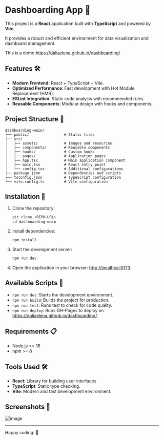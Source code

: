 # Dashboarding App 🚀  
This project is a **React** application built with **TypeScript** and powered by **Vite**. 

It provides a robust and efficient environment for data visualization and dashboard management.

This is a demo https://daliaelena.github.io/dashboarding/

## Features 🛠️  
- **Modern Frontend**: React + TypeScript + Vite.
- **Optimized Performance**: Fast development with Hot Module Replacement (HMR).
- **ESLint Integration**: Static code analysis with recommended rules.
- **Reusable Components**: Modular design with hooks and components.

## Project Structure 📂  

```plaintext
dashboarding-main/
├── public/                # Static files
├── src/
│   ├── assets/            # Images and resources
│   ├── components/        # Reusable components
│   ├── hooks/             # Custom hooks
│   ├── pages/             # Application pages
│   ├── App.tsx            # Main application component
│   ├── main.tsx           # React entry point
│   └── config.tsx         # Additional configurations
├── package.json           # Dependencies and scripts
├── tsconfig.json          # TypeScript configuration
└── vite.config.ts         # Vite configuration
```

## Installation 🚀  

1. Clone the repository:
   ```bash
   git clone <REPO-URL>
   cd dashboarding-main
   ```

2. Install dependencies:
   ```bash
   npm install
   ```

3. Start the development server:
   ```bash
   npm run dev
   ```

4. Open the application in your browser: [http://localhost:5173](http://localhost:5173).

## Available Scripts 📜  
- `npm run dev`: Starts the development environment.  
- `npm run build`: Builds the project for production.  
- `npm run test`: Runs test to check for code quality.  
- `npm run deploy`: Runs GH-Pages to deploy on https://daliaelena.github.io/dashboarding/.  

## Requirements 📋  
- Node.js >= 16  
- npm >= 8  

## Tools Used 🛠️  
- **React**: Library for building user interfaces.  
- **TypeScript**: Static type checking.  
- **Vite**: Modern and fast development environment.  


## Screenshots 📸  
![image](https://github.com/user-attachments/assets/9a22202b-bbe6-41f7-9689-c0d2f1ae6a63)

---

Happy coding! 🎉
